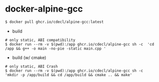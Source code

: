 # docker-alpine-gcc

```sh
$ docker pull ghcr.io/cdecl/alpine-gcc:latest
```

- build 
```
# only static, ABI compatibility 
$ docker run --rm -v $(pwd):/app ghcr.io/cdecl/alpine-gcc sh -c  'cd /app && g++ -o main -no-pie -static main.cpp '
```

- build (w/ cmake)
```
# only static, ABI Crash
$ docker run --rm -v $(pwd):/app ghcr.io/cdecl/alpine-gcc sh -c  'mkdir -p /app/build && cd /app/build && cmake .. && make'
```
